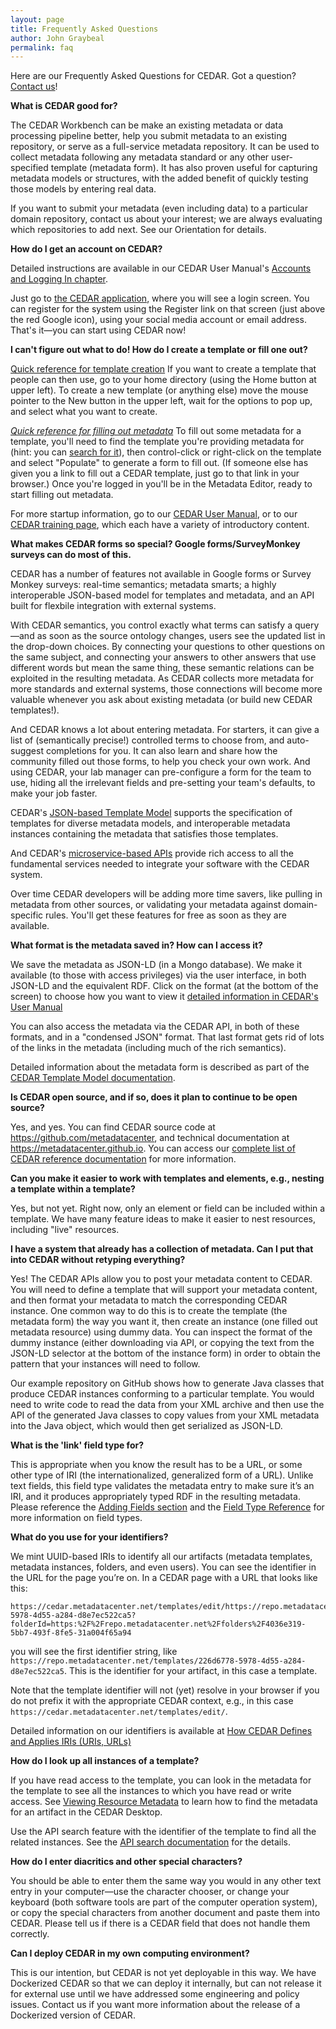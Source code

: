 ```yaml
---
layout: page
title: Frequently Asked Questions
author: John Graybeal
permalink: faq
---
```


Here are our Frequently Asked Questions for CEDAR. Got a question? [Contact us](https://metadatacenter.org/contact "Contact us")!

**What is CEDAR good for?**

The CEDAR Workbench can be make an existing metadata or data processing pipeline better, 
help you submit metadata to an existing repository, or serve as a full-service metadata repository. It can be used to collect metadata following any metadata standard or
any other user-specified template (metadata form). It has also proven useful for capturing metadata models or structures, with the added benefit of quickly testing those models by
entering real data.

If you want to submit your metadata (even including data) to a particular domain repository, contact us about your interest; we are always evaluating which repositories to add next. See our Orientation for details.

**How do I get an account on CEDAR?**

Detailed instructions are available in our 
CEDAR User Manual's [Accounts and Logging In chapter](https://metadatacenter.github.io/cedar-manual/basic_topics/a1_accounts_and_logging_in/).

Just go to [the CEDAR application](https://cedar.metadatacenter.org), where you will see a login screen. You can register for the system using the Register link on that screen (just above the red Google icon), using your social media account or email address. That's it—you can start using CEDAR now!

**I can't figure out what to do! How do I create a template or fill one out?**

[Quick reference for template creation](https://metadatacenter.github.io/cedar-manual/cedar_templates/c2_building_basic_templates/)  If you want to create a template that people can then use, go to your home directory (using the Home button at upper left). To create a new template (or anything else) move the mouse pointer to the New button in the upper left, wait for the options to pop up, and select what you want to create.

*[Quick reference for filling out metadata](https://metadatacenter.github.io/cedar-manual/basic_topics/a5_filling_out_creating_metadata/)*  To fill out some metadata for a template, you'll need to find the template you're providing metadata for (hint: you can [search for it](https://metadatacenter.github.io/cedar-manual/basic_topics/a2_finding_resources/)), then control-click or right-click on the template and select "Populate" to generate a form to fill out. (If someone else has given you a link to fill out a CEDAR template, just go to that link in your browser.) Once you're logged in you'll be in the Metadata Editor, ready to start filling out metadata.

For more startup information, go to our [CEDAR User Manual](https://metadatacenter.github.io/cedar-manual/), or to our [CEDAR training page](https://more.metadatacenter.org/tools-training/training-cedar), 
which each have a variety of introductory content.

**What makes CEDAR forms so special? Google forms/SurveyMonkey surveys can do most of this.**

CEDAR has a number of features not available in Google forms or Survey Monkey surveys: real-time semantics; metadata smarts; a highly interoperable JSON-based model for 
templates and metadata, and an API built for flexbile integration with external systems.

With CEDAR semantics, you control exactly what terms can satisfy a query—and as soon as the source ontology changes, users see the updated list in the drop-down choices. By connecting your questions to other questions on the same subject, and connecting your answers to other answers that use different words but mean the same thing, these semantic relations can be exploited in the resulting metadata. As CEDAR collects more metadata for more standards and external systems, those connections will become more valuable whenever you ask about existing metadata (or build new CEDAR templates!).

And CEDAR knows a lot about entering metadata. For starters, it can give a list of (semantically precise!) controlled terms to choose from, and auto-suggest completions for you. It can also learn and share how the community filled out those forms, to help you check your own work. And using CEDAR, your lab manager can pre-configure a form for the team to use, hiding all the irrelevant fields and pre-setting your team's defaults, 
to make your job faster.

CEDAR's [JSON-based Template Model](https://metadatacenter.org/tools-training/outreach/cedar-template-model) supports the specification of 
templates for diverse metadata models, and interoperable metadata instances 
containing the metadata that satisfies those templates.

And CEDAR's [microservice-based APIs](https://more.metadatacenter.org/tools-training/cedar-api) provide rich access to all the fundamental services needed to integrate your software with the CEDAR system.

Over time CEDAR developers will be adding more time savers, like pulling in metadata from other sources, or validating your metadata against domain-specific rules. You'll get these features for free as soon as they are available.

**What format is the metadata saved in? How can I access it?**

We save the metadata as JSON-LD (in a Mongo database). We make it available (to those with access privileges) via the user interface, in both JSON-LD and the equivalent RDF. Click on the format (at the bottom of the screen) to choose how you want to view it 
[detailed information in CEDAR's User Manual](https://metadatacenter.github.io/cedar-manual/sections/a3/4_viewing_resource_as_raw_metadata/)

You can also access the metadata via the CEDAR API, in both of these formats, and in a "condensed JSON" format. That last format gets rid of lots of the links in the metadata 
(including much of the rich semantics).

Detailed information about the metadata form is described as part of the 
[CEDAR Template Model documentation](https://metadatacenter.org/tools-training/outreach/cedar-template-model).

**Is CEDAR open source, and if so, does it plan to continue to be open source?**

Yes, and yes. You can find CEDAR source code at https://github.com/metadatacenter, and technical documentation at https://metadatacenter.github.io. 
You can access our [complete list of CEDAR reference documentation](https://more.metadatacenter.org/references) for more information.

**Can you make it easier to work with templates and elements, e.g., nesting a template within a template?**

Yes, but not yet. Right now, only an element or field can be included within a template. We have many feature ideas to make it easier to nest resources, including "live" resources.

**I have a system that already has a collection of metadata. Can I put that into CEDAR without retyping everything?**

Yes! The CEDAR APIs allow you to post your metadata content to CEDAR. You will need to define a template that will support your metadata content, and then format your metadata to match the corresponding CEDAR instance. One common way to do this is to create the template (the metadata form) the way you want it, then create an instance (one filled out metadata resource) using dummy data. You can inspect the format of the dummy instance (either downloading via API, or copying the text from the JSON-LD selector at the bottom of the instance form) in order to obtain the pattern that your instances will need to follow.

Our example repository on GitHub shows how to generate Java classes that produce CEDAR instances conforming to a particular template. You would need to write code to read the data from your XML archive and then use the API of the generated Java classes to copy values from your XML metadata into the Java object, which would then get serialized as JSON-LD.

**What is the 'link' field type for?**

This is appropriate when you know the result has to be a URL, or some other type of IRI (the internationalized, generalized form of a URL). Unlike text fields, this field type validates the metadata entry to make sure it’s an IRI, and it produces appropriately typed RDF in the resulting metadata. Please reference the [Adding Fields section](https://metadatacenter.github.io/cedar-manual/sections/c2/2_adding_fields/)
and the [Field Type Reference](https://metadatacenter.github.io/cedar-manual/sections/c2/field_type_reference/)
for more information on field types.

**What do you use for your identifiers?**

We mint UUID-based IRIs to identify all our artifacts (metadata templates, metadata instances, folders, and even users). You can see the identifier in the URL for the page you’re on. In a CEDAR page with a URL that looks like this:
```
https://cedar.metadatacenter.net/templates/edit/https://repo.metadatacenter.net/templates/226d6778-5978-4d55-a284-d8e7ec522ca5?folderId=https:%2F%2Frepo.metadatacenter.net%2Ffolders%2F4036e319-5bb7-493f-8fe5-31a004f65a94
```
you will see the first identifier string, like `https://repo.metadatacenter.net/templates/226d6778-5978-4d55-a284-d8e7ec522ca5`. This is the identifier for your artifact, in this case a template.

Note that the template identifier will not (yet) resolve in your browser if you do not prefix it with the appropriate CEDAR context, e.g., in this case `https://cedar.metadatacenter.net/templates/edit/`.

Detailed information on our identifiers is available at [How CEDAR Defines and Applies IRIs (URIs, URLs)](https://metadatacenter.github.io/cedar-manual/sections/c4/how_cedar_defines_and_accesses_identifiers/)


**How do I look up all instances of a template?**

If you have read access to the template, 
you can look in the metadata for the template to see all the instances
to which you have read or write access. See [Viewing Resource Metadata](https://metadatacenter.github.io/cedar-manual/a3/5_viewing_resource_metadata/)
to learn how to find the metadata for an artifact in the CEDAR Desktop.

Use the API search feature with the identifier of the template to find all the related instances. See the [API search documentation](https://resource.metadatacenter.org/api/#!/Template32Instances/get_search) for the details. 

**How do I enter diacritics and other special characters?**

You should be able to enter them the same way you would in any other text entry in your computer—use the character chooser, or change your keyboard (both software tools are part of the computer operation system), or copy the special characters from another document and paste them into CEDAR. Please tell us if there is a CEDAR field that does not handle them correctly.

**Can I deploy CEDAR in my own computing environment?**

This is our intention, but CEDAR is not yet deployable in this way. We have Dockerized CEDAR so that we can deploy it internally, but can not release it for external use until we have addressed some engineering and policy issues. Contact us if you want more information about the release of a Dockerized version of CEDAR.